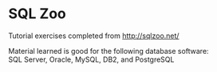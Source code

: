SQL Zoo
=======

Tutorial exercises completed from http://sqlzoo.net/

Material learned is good for the following database software:<br>
SQL Server, Oracle, MySQL, DB2, and PostgreSQL
